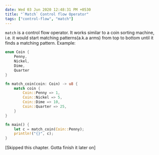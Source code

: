```yaml
---
date: Wed 03 Jun 2020 12:48:31 PM +0530
title: "`Match` Control flow Operator"
tags: ["control-flow", "match"]
---
```


`match` is a control flow operator. It works similar to a coin sorting machine,
i.e. it would start matching patterns(a.k.a arms) from top to bottom until
it finds a matching pattern. Example:

```rs
enum Coin {
    Penny,
    Nickel,
    Dime,
    Quarter
}

fn match_coin(coin: Coin) -> u8 {
    match coin {
        Coin::Penny => 1,
        Coin::Nickel => 5,
        Coin::Dime => 10,
        Coin::Quarter => 25,
    }
}

fn main() {
    let c = match_coin(Coin::Penny);
    println!("{}", c);
}
```

[Skipped this chapter. Gotta finish it later on]
